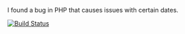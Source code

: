 I found a bug in PHP that causes issues with certain dates.

[![Build Status](https://travis-ci.org/nicwortel/php-date-bug.svg?branch=master)](https://travis-ci.org/nicwortel/php-date-bug)

